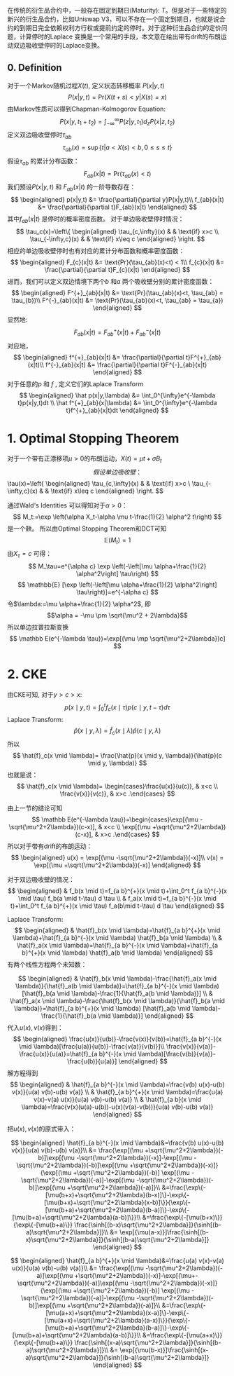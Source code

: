 在传统的衍生品合约中，一般存在固定到期日(Maturity): $T$。但是对于一些特定的新兴的衍生品合约，比如Uniswap V3，可以不存在一个固定到期日，也就是说合约的到期日完全依赖权利方行权或提前约定的停时。对于这种衍生品合约的定价问题，计算停时的Laplace 变换是一个常用的手段，本文意在给出带有drift的布朗运动双边吸收壁停时的Laplace变换。
## 0. Definition

对于一个Markov随机过程$X(t)$, 定义状态转移概率 $P(x|y,t)$
$$
P(x|y,t) = \text{Pr}(X(t+s)<y|X(s)=x)
$$
由Markov性质可以得到Chapman-Kolmogorov Equation:
$$
P(x|y,t_1+t_2)= \int_{-\infty}^{\infty}P(z|y,t_1)d_z P(x|z,t_2)
$$
定义双边吸收壁停时$\tau_{ab}$
$$
\tau_{ab}(x) = \sup\{t|a<X(s)<b, 0\leq s \leq t\}
$$
假设$\tau_{ab}$ 的累计分布函数：
$$
F_{ab}(x|t) = \text{Pr}(\tau_{ab}(x)<t)
$$
我们预设$P(x|y,t)$ 和 $F_{ab}(x|t)$ 的一阶导数存在：
$$
\begin{aligned}
p(x|y,t) &= \frac{\partial}{\partial y}P(x|y,t)\\
f_{ab}(x|t) &= \frac{\partial}{\partial t}F_{ab}(x|t)
\end{aligned}
$$
其中$f_{ab}(x|t)$ 是停时的概率密度函数。
对于单边吸收壁停时情况：
$$
\tau_c(x)=\left\{
\begin{aligned}
\tau_{c,\infty}(x) & & \text{if}  x>c \\
\tau_{-\infty,c}(x) & & \text{if}  x\leq c
\end{aligned}
\right.
$$
相应的单边吸收壁停时也有对应的累计分布函数和概率密度函数：
$$
\begin{aligned}
F_{c}(x|t) &= \text{Pr}(\tau_{ab}(x)<t) < 1\\
f_{c}(x|t) &= \frac{\partial}{\partial t}F_{c}(x|t)
\end{aligned}
$$
进而，我们可以定义双边情境下两个$b$ 和$a$ 两个吸收壁分别的累计密度函数：
$$
\begin{aligned}
F^{+}_{ab}(x|t) &= \text{Pr}(\tau_{ab}(x)<t, \tau_{ab} = \tau_{b})\\
F^{-}_{ab}(x|t) &= \text{Pr}(\tau_{ab}(x)<t, \tau_{ab} = \tau_{a})
\end{aligned}
$$
显然地:
$$
F_{ab}(x|t) = F^{+}_{ab}(x|t)+F^{-}_{ab}(x|t)
$$
对应地，
$$
\begin{aligned}
f^{+}_{ab}(x|t) &= \frac{\partial}{\partial t}F^{+}_{ab}(x|t)\\
f^{-}_{ab}(x|t) &= \frac{\partial}{\partial t}F^{-}_{ab}(x|t)
\end{aligned}
$$
对于任意的$p$ 和 $f$ , 定义它们的Laplace Transform
$$
\begin{aligned}
\hat p(x|y,\lambda) &= \int_0^{\infty}e^{-\lambda t}p(x|y,t)dt \\
\hat f^{+}_{ab}(x|\lambda) &= \int_0^{\infty}e^{-\lambda t}f^{+}_{ab}(x|t)dt 
\end{aligned}
$$


# 1. Optimal Stopping Theorem

 对于一个带有正漂移项$\mu >0$的布朗运动，$X(t) = \mu t+\sigma B_t$
$$
 假设单边吸收壁：
 $$ \tau(x)=\left\{
\begin{aligned}
\tau_{c,\infty}(x) & & \text{if}  x>c \\
\tau_{-\infty,c}(x) & & \text{if}  x\leq c
\end{aligned}
\right.
$$

 通过Wald's Identities 可以得知对于$\alpha >0$：
$$
M_t:=\exp \left(\alpha X_t-\alpha \mu t-\frac{1}{2} \alpha^2 t\right)
$$
是一个鞅。
所以由Optimal Stopping Theorem和DCT可知
$$\mathbb E(M_t)=1$$
由$X_\tau = c$ 可得：
$$
M_\tau=e^{\alpha c} \exp \left(-\left[\mu \alpha+\frac{1}{2} \alpha^2\right] \tau\right)
$$$$
\mathbb{E} [\exp \left(-\left[\mu \alpha+\frac{1}{2} \alpha^2\right] \tau\right)]=e^{-\alpha c}
$$
令$\lambda:=\mu \alpha+\frac{1}{2} \alpha^2$, 即
$$\alpha = -\mu \pm \sqrt{\mu^2 + 2\lambda}$$
所以单边拉普拉斯变换
$$
\mathbb E(e^{-\lambda \tau})=\exp[(\mu \mp \sqrt{\mu^2+2\lambda})c]
$$

# 2. CKE

由CKE可知, 对于$y>c>x$:
$$
p(x \mid y, t)=\int_0^t f_c(x \mid \tau) p(c \mid y, t-\tau) d \tau
$$
Laplace Transform:
$$
\hat{p}(x \mid y, \lambda)=\hat{f}_c(x \mid \lambda) \hat{p}(c \mid y, \lambda)
$$
所以
$$
\hat{f}_c(x \mid \lambda)= \frac{\hat{p}(x \mid y, \lambda)}{\hat{p}(c \mid y, \lambda)}
$$
也就是说：
$$
\hat{f}_c(x \mid \lambda)= \begin{cases}\frac{u(x)}{u(c)}, & x<c \\ \frac{v(x)}{v(c)}, & x>c .\end{cases}
$$

由上一节的结论可知
$$
\mathbb E(e^{-\lambda \tau})=\begin{cases}\exp[(\mu -\sqrt{\mu^2+2\lambda})(c-x)], & x<c \\ \exp[(\mu +\sqrt{\mu^2+2\lambda})(c-x)], & x>c .\end{cases}
$$
所以对于带有drift的布朗运动：
$$
\begin{aligned}
u(x) = \exp[(\mu -\sqrt{\mu^2+2\lambda})(-x)]\\
v(x) = \exp[(\mu +\sqrt{\mu^2+2\lambda})(-x)]
\end{aligned}
$$

对于双边吸收壁的情况：
$$
\begin{aligned}
& f_b(x \mid t)=f_{a b}^{+}(x \mid t)+\int_0^t f_{a b}^{-}(x \mid \tau) f_b(a \mid t-\tau) d \tau \\
& f_a(x \mid t)=f_{a b}^{-}(x \mid t)+\int_0^t f_{a b}^{+}(x \mid \tau) f_a(b\mid t-\tau) d \tau
\end{aligned}
$$

Laplace Transform:
$$
\begin{aligned}
& \hat{f}_b(x \mid \lambda)=\hat{f}_{a b}^{+}(x \mid \lambda)+\hat{f}_{a b}^{-}(x \mid \lambda) \hat{f}_b(a \mid \lambda) \\
& \hat{f}_a(x \mid \lambda)=\hat{f}_{a b}^{-}(x \mid \lambda)+\hat{f}_{a b}^{+}(x \mid \lambda) \hat{f}_a(b \mid \lambda)
\end{aligned}
$$
有两个线性方程两个未知数：

$$
\begin{aligned}
& \hat{f}_b(x \mid \lambda)-\frac{\hat{f}_a(x \mid \lambda)}{\hat{f}_a(b \mid \lambda)}=\hat{f}_{a b}^{-}(x \mid \lambda) [\hat{f}_b(a \mid \lambda)-\frac{1}{\hat{f}_a(b \mid \lambda)}] \\
& \hat{f}_a(x \mid \lambda)-\frac{\hat{f}_b(x \mid \lambda)}{\hat{f}_b(a \mid \lambda)}=\hat{f}_{a b}^{+}(x \mid \lambda) [\hat{f}_a(b \mid \lambda)-\frac{1}{\hat{f}_b(a \mid \lambda)}]
\end{aligned}
$$
代入$u(x),v(x)$得到：
$$
\begin{aligned}
\frac{u(x)}{u(b)}-\frac{v(x)}{v(b)}=\hat{f}_{a b}^{-}(x \mid \lambda)[\frac{u(a)}{u(b)}-\frac{v(a)}{v(b)}]\\
\frac{v(x)}{v(a)}-\frac{u(x)}{u(a)}=\hat{f}_{a b}^{-}(x \mid \lambda)[\frac{v(b)}{v(a)}-\frac{u(b)}{u(a)}]
\end{aligned}
$$
解方程得到
$$
\begin{aligned}
& \hat{f}_{a b}^{-}(x \mid \lambda)=\frac{v(b) u(x)-u(b) v(x)}{u(a) v(b)-u(b) v(a)} \\
& \hat{f}_{a b}^{+}(x \mid \lambda)=\frac{u(a) v(x)-v(a) u(x)}{u(a) v(b)-u(b) v(a)} \\
& \hat{f}_{a b}(x \mid \lambda)=\frac{v(x)(u(a)-u(b))-u(x)(v(a)-v(b))}{u(a) v(b)-u(b) v(a)}
\end{aligned}
$$

把$u(x),v(x)$的原式带入：

$$
\begin{aligned}
\hat{f}_{a b}^{-}(x \mid \lambda)&=\frac{v(b) u(x)-u(b) v(x)}{u(a) v(b)-u(b) v(a)}\\
&= \frac{\exp[(\mu +\sqrt{\mu^2+2\lambda})(-b)]\exp[(\mu -\sqrt{\mu^2+2\lambda})(-x)]-\exp[(\mu -\sqrt{\mu^2+2\lambda})(-b)]\exp[(\mu +\sqrt{\mu^2+2\lambda})(-x)]}{\exp[(\mu +\sqrt{\mu^2+2\lambda})(-b)] \exp[(\mu -\sqrt{\mu^2+2\lambda})(-a)]-\exp[(\mu -\sqrt{\mu^2+2\lambda})(-b)]\exp[(\mu +\sqrt{\mu^2+2\lambda})(-a)]}\\
&=\frac{\exp\{-[\mu(b+x)+\sqrt{\mu^2+2\lambda}(b-x)]\}-\exp\{-[\mu(b+x)+\sqrt{\mu^2+2\lambda}(x-b)]\}}{\exp\{-[\mu(b+a)+\sqrt{\mu^2+2\lambda}(b-a)]\}-\exp\{-[\mu(b+a)+\sqrt{\mu^2+2\lambda}(a-b)]\}}\\
&=\frac{\exp\{-[\mu(b+x)\}}{\exp\{-[\mu(b+a)\}} \frac{\sinh[(b-x)\sqrt{\mu^2+2\lambda}]}{\sinh[(b-a)\sqrt{\mu^2+2\lambda}]}\\
&= \exp[{\mu(a-x)}]\frac{\sinh[(b-x)\sqrt{\mu^2+2\lambda}]}{\sinh[(b-a)\sqrt{\mu^2+2\lambda}]}
\end{aligned}
$$

$$
\begin{aligned}
\hat{f}_{a b}^{+}(x \mid \lambda)&=\frac{u(a) v(x)-v(a) u(x)}{u(a) v(b)-u(b) v(a)}\\
&= \frac{\exp[(\mu -\sqrt{\mu^2+2\lambda})(-a)]\exp[(\mu +\sqrt{\mu^2+2\lambda})(-x)]-\exp[(\mu+-\sqrt{\mu^2+2\lambda})(-a)]\exp[(\mu -\sqrt{\mu^2+2\lambda})(-x)]}{\exp[(\mu +\sqrt{\mu^2+2\lambda})(-b)] \exp[(\mu -\sqrt{\mu^2+2\lambda})(-a)]-\exp[(\mu -\sqrt{\mu^2+2\lambda})(-b)]\exp[(\mu +\sqrt{\mu^2+2\lambda})(-a)]}\\
&=\frac{\exp\{-[\mu(a+x)+\sqrt{\mu^2+2\lambda}(x-a)]\}-\exp\{-[\mu(a+x)+\sqrt{\mu^2+2\lambda}(a-x)]\}}{\exp\{-[\mu(b+a)+\sqrt{\mu^2+2\lambda}(b-a)]\}-\exp\{-[\mu(b+a)+\sqrt{\mu^2+2\lambda}(a-b)]\}}\\
&=\frac{\exp\{-[\mu(a+x)\}}{\exp\{-[\mu(b+a)\}} \frac{\sinh[(x-a)\sqrt{\mu^2+2\lambda}]}{\sinh[(b-a)\sqrt{\mu^2+2\lambda}]}\\
&= \exp[{\mu(b-x)}]\frac{\sinh[(x-a)\sqrt{\mu^2+2\lambda}]}{\sinh[(b-a)\sqrt{\mu^2+2\lambda}]}
\end{aligned}
$$

